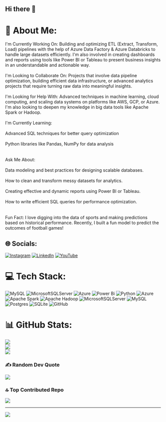 ## Hi there 👋

# 💫 About Me:
I'm Currently Working On: Building and optimizing ETL (Extract, Transform, Load) pipelines with the help of Azure Data Factory & Azure Databricks to handle large datasets efficiently. I'm also involved in creating dashboards and reports using tools like Power BI or Tableau to present business insights in an understandable and actionable way.<br><br>I'm Looking to Collaborate On: Projects that involve data pipeline optimization, building efficient data infrastructure, or advanced analytics projects that require turning raw data into meaningful insights.<br><br>I'm Looking for Help With: Advanced techniques in machine learning, cloud computing, and scaling data systems on platforms like AWS, GCP, or Azure. I'm also looking to deepen my knowledge in big data tools like Apache Spark or Hadoop.<br><br>I'm Currently Learning:<br><br>Advanced SQL techniques for better query optimization<br><br>Python libraries like Pandas, NumPy for data analysis<br><br><br>Ask Me About:<br><br>Data modeling and best practices for designing scalable databases.<br><br>How to clean and transform messy datasets for analytics.<br><br>Creating effective and dynamic reports using Power BI or Tableau.<br><br>How to write efficient SQL queries for performance optimization.<br><br><br>Fun Fact: I love digging into the data of sports and making predictions based on historical performance. Recently, I built a fun model to predict the outcomes of football games!


## 🌐 Socials:
[![Instagram](https://img.shields.io/badge/Instagram-%23E4405F.svg?logo=Instagram&logoColor=white)](https://instagram.com/https://www.instagram.com/nikhilraj7424/) [![LinkedIn](https://img.shields.io/badge/LinkedIn-%230077B5.svg?logo=linkedin&logoColor=white)](https://linkedin.com/in/https://www.linkedin.com/in/nikhil-raj-data-engineer/) [![YouTube](https://img.shields.io/badge/YouTube-%23FF0000.svg?logo=YouTube&logoColor=white)](https://youtube.com/@https://www.youtube.com/channel/UCu0aiTRz2wlQpGOmJHo9_1A) 

# 💻 Tech Stack:
![MySQL](https://img.shields.io/badge/mysql-4479A1.svg?style=flat&logo=mysql&logoColor=white) ![MicrosoftSQLServer](https://img.shields.io/badge/Microsoft%20SQL%20Server-CC2927?style=flat&logo=microsoft%20sql%20server&logoColor=white) ![Azure](https://img.shields.io/badge/azure-%230072C6.svg?style=flat&logo=microsoftazure&logoColor=white) ![Power Bi](https://img.shields.io/badge/power_bi-F2C811?style=flat&logo=powerbi&logoColor=black) ![Python](https://img.shields.io/badge/python-3670A0?style=flat&logo=python&logoColor=ffdd54) ![Azure](https://img.shields.io/badge/azure-%230072C6.svg?style=flat&logo=microsoftazure&logoColor=white) ![Apache Spark](https://img.shields.io/badge/Apache%20Spark-FDEE21?style=flat&logo=apachespark&logoColor=black) ![Apache Hadoop](https://img.shields.io/badge/Apache%20Hadoop-66CCFF?style=flat&logo=apachehadoop&logoColor=black) ![MicrosoftSQLServer](https://img.shields.io/badge/Microsoft%20SQL%20Server-CC2927?style=flat&logo=microsoft%20sql%20server&logoColor=white) ![MySQL](https://img.shields.io/badge/mysql-4479A1.svg?style=flat&logo=mysql&logoColor=white) ![Postgres](https://img.shields.io/badge/postgres-%23316192.svg?style=flat&logo=postgresql&logoColor=white) ![SQLite](https://img.shields.io/badge/sqlite-%2307405e.svg?style=flat&logo=sqlite&logoColor=white) ![GitHub](https://img.shields.io/badge/github-%23121011.svg?style=flat&logo=github&logoColor=white)
# 📊 GitHub Stats:
![](https://github-readme-stats.vercel.app/api?username=NKNIKHIL39&theme=neon&hide_border=false&include_all_commits=true&count_private=false)<br/>
![](https://github-readme-streak-stats.herokuapp.com/?user=NKNIKHIL39&theme=neon&hide_border=false)<br/>
![](https://github-readme-stats.vercel.app/api/top-langs/?username=NKNIKHIL39&theme=neon&hide_border=false&include_all_commits=true&count_private=false&layout=compact)

### ✍️ Random Dev Quote
![](https://quotes-github-readme.vercel.app/api?type=horizontal&theme=dark)

### 🔝 Top Contributed Repo
![](https://github-contributor-stats.vercel.app/api?username=NKNIKHIL39&limit=5&theme=neon&combine_all_yearly_contributions=true)

---
[![](https://visitcount.itsvg.in/api?id=NKNIKHIL39&icon=5&color=13)](https://visitcount.itsvg.in)

<!-- Proudly created with GPRM ( https://gprm.itsvg.in ) --><!--
**NKNIKHIL39/nknikhil39** is a ✨ _special_ ✨ repository because its `README.md` (this file) appears on your GitHub profile.

Here are some ideas to get you started:

- 🔭 I’m currently working on ...
- 🌱 I’m currently learning ...
- 👯 I’m looking to collaborate on ...
- 🤔 I’m looking for help with ...
- 💬 Ask me about ...
- 📫 How to reach me: ...
- 😄 Pronouns: ...
- ⚡ Fun fact: ...
-->
